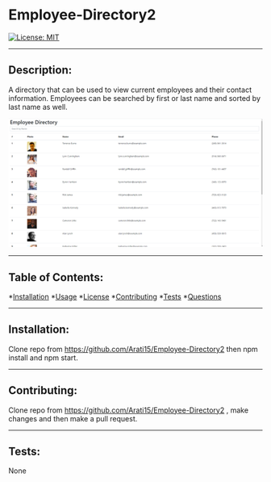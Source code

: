 # Employee-Directory2

 [![License: MIT](https://img.shields.io/badge/License-MIT-yellow.svg)](https://opensource.org/licenses/MIT)
  
---

  ## Description:

  A directory that can be used to view current employees and their contact information. Employees can be searched by first or last name and sorted by last name as well.

![Employee-Directory](./Assets/Employee-directory.PNG)

---

 ## Table of Contents:
  *[Installation](#Installation) 
  *[Usage](#Usage)
  *[License](#License)
  *[Contributing](#Contribution)
  *[Tests](#Tests) 
  *[Questions](#Contact-Information)

  ---

   ## Installation:

  Clone repo from https://github.com/Arati15/Employee-Directory2 then npm install and npm start.

  ---

   ## Contributing:

  Clone repo from https://github.com/Arati15/Employee-Directory2 , make changes and then make a pull request.

  ---

   ## Tests:
   None


